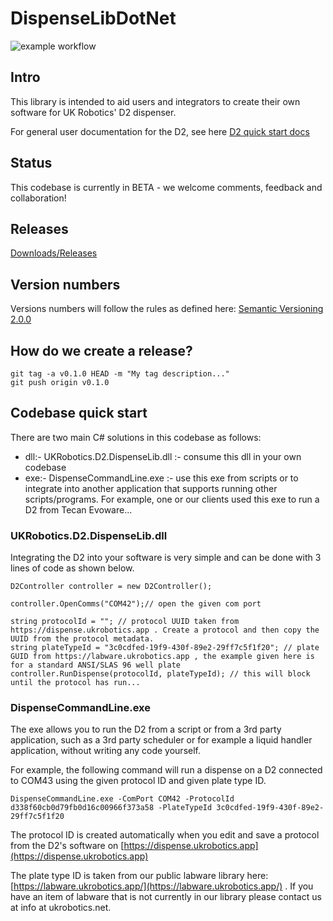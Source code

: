 # DispenseLibDotNet

![example workflow](https://github.com/ukrobotics/DispenseLibDotNet/actions/workflows/ci.yml/badge.svg)


## Intro
This library is intended to aid users and integrators to create their own software for UK Robotics' D2 dispenser.

For general user documentation for the D2, see here [D2 quick start docs](https://ukrobotics.tech/docs/d2dispenser/d2-quick-start/)

## Status
This codebase is currently in BETA - we welcome comments, feedback and collaboration!

## Releases
[Downloads/Releases](https://github.com/ukrobotics/DispenseLibDotNet/releases)

## Version numbers
Versions numbers will follow the rules as defined here:
[Semantic Versioning 2.0.0](https://semver.org/)

## How do we create a release?
~~~
git tag -a v0.1.0 HEAD -m "My tag description..."
git push origin v0.1.0
~~~


## Codebase quick start
There are two main C# solutions in this codebase as follows:
- dll:-  UKRobotics.D2.DispenseLib.dll :- consume this dll in your own codebase
- exe:-  DispenseCommandLine.exe :- use this exe from scripts or to integrate into another application that supports running other scripts/programs. For example, one or our clients used this exe to run a D2 from Tecan Evoware...


### UKRobotics.D2.DispenseLib.dll
Integrating the D2 into your software is very simple and can be done with 3 lines of code as shown below.

~~~
D2Controller controller = new D2Controller();

controller.OpenComms("COM42");// open the given com port

string protocolId = ""; // protocol UUID taken from https://dispense.ukrobotics.app . Create a protocol and then copy the UUID from the protocol metadata.
string plateTypeId = "3c0cdfed-19f9-430f-89e2-29ff7c5f1f20"; // plate GUID from https://labware.ukrobotics.app , the example given here is for a standard ANSI/SLAS 96 well plate
controller.RunDispense(protocolId, plateTypeId); // this will block until the protocol has run...
~~~

### DispenseCommandLine.exe
The exe allows you to run the D2 from a script or from a 3rd party application, such as a 3rd party scheduler or for example a liquid handler application, without writing any code yourself.

For example, the following command will run a dispense on a D2 connected to COM43 using the given protocol ID and given plate type ID.
~~~
DispenseCommandLine.exe -ComPort COM42 -ProtocolId d338f60cb0d79fb0d16c00966f373a58 -PlateTypeId 3c0cdfed-19f9-430f-89e2-29ff7c5f1f20
~~~

The protocol ID is created automatically when you edit and save a protocol from the D2's software on [https://dispense.ukrobotics.app](https://dispense.ukrobotics.app)

The plate type ID is taken from our public labware library here: [https://labware.ukrobotics.app/](https://labware.ukrobotics.app/) . If you have an item of labware that is not currently in our library please contact us at info at ukrobotics.net.










